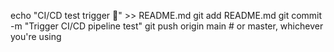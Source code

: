 echo "CI/CD test trigger 🚀" >> README.md
git add README.md
git commit -m "Trigger CI/CD pipeline test"
git push origin main   # or master, whichever you're using
